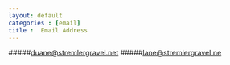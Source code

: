 ```yaml
---
layout: default
categories : [email]
title :  Email Address
---
```

#####duane@stremlergravel.net
#####lane@stremlergravel.ne

